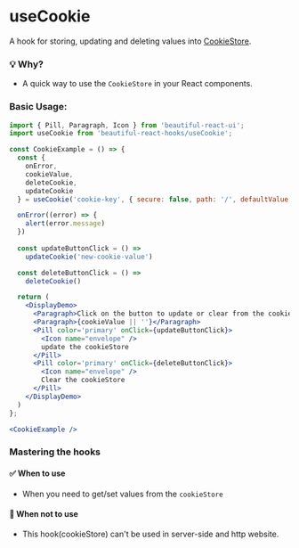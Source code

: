 # useCookie

A hook for storing, updating and deleting values into [CookieStore](https://developer.mozilla.org/en-US/docs/Web/API/CookieStore).

### 💡 Why?

- A quick way to use the `CookieStore` in your React components.

### Basic Usage:

```jsx harmony
import { Pill, Paragraph, Icon } from 'beautiful-react-ui';
import useCookie from 'beautiful-react-hooks/useCookie'; 

const CookieExample = () => {
  const {
    onError,
    cookieValue,
    deleteCookie,
    updateCookie
  } = useCookie('cookie-key', { secure: false, path: '/', defaultValue: 'default-value' });

  onError((error) => {
    alert(error.message)
  })
  
  const updateButtonClick = () =>
    updateCookie('new-cookie-value')

  const deleteButtonClick = () =>
    deleteCookie()

  return (
    <DisplayDemo>
      <Paragraph>Click on the button to update or clear from the cookieStore</Paragraph>
      <Paragraph>{cookieValue || ''}</Paragraph>
      <Pill color='primary' onClick={updateButtonClick}>
        <Icon name="envelope" />
        update the cookieStore
      </Pill>
      <Pill color='primary' onClick={deleteButtonClick}>
        <Icon name="envelope" />
        Clear the cookieStore
      </Pill>
    </DisplayDemo>
  )
};

<CookieExample />
```

### Mastering the hooks

#### ✅ When to use

- When you need to get/set values from the `cookieStore` 

#### 🛑 When not to use

- This hook(cookieStore) can't be used in server-side and http website.
